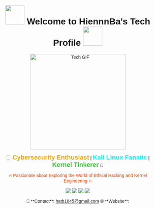 <div align="center" style="font-family: Arial, sans-serif;">

<!-- Tiêu đề -->
<h1>
  <img src="https://media.giphy.com/media/RbDKaczqWovIugyJmW/giphy.gif" width="60">
  Welcome to HiennnBa's Tech Profile
  <img src="https://media.giphy.com/media/RbDKaczqWovIugyJmW/giphy.gif" width="60">
</h1>

<!-- Hình động về công nghệ -->
<img src="[https://media.giphy.com/media/VbnUQpnihPSIgIXuZv/giphy.gif](https://media.giphy.com/media/ytBoIyQ7ArpRirP0oh/giphy.gif?cid=ecf05e472fz6jsmj3uf9ymfoo37fp5zdbcw5x8qrxgd289k4&ep=v1_gifs_search&rid=giphy.gif&ct=g)" alt="Tech GIF" width="300">

<!-- Giới thiệu ngắn -->
<div align="center">

<p>
  <span style="color:#FFA500; font-size: 20px;">🌟 <b>Cybersecurity Enthusiast</b></span> | 
  <span style="color:#00FFFF; font-size: 20px;"><b>Kali Linux Fanatic</b></span> | 
  <span style="color:#32CD32; font-size: 20px;"><b>Kernel Tinkerer</b></span> 🌟
</p>
<p>
  <span style="color:#FF4500;">🔥 Passionate about Exploring the World of Ethical Hacking and Kernel Engineering 🔥</span>
</p>

</div>

<!-- Huy hiệu -->
<div>
  <img src="https://img.shields.io/badge/OS-Kali%20Linux-blue?style=for-the-badge&logo=linux&logoColor=white">
  <img src="https://img.shields.io/badge/Code-Python-yellow?style=for-the-badge&logo=python&logoColor=white">
  <img src="https://img.shields.io/badge/Kernel-Linux-green?style=for-the-badge&logo=linux&logoColor=white">
  <img src="https://img.shields.io/badge/Shell-Bash-red?style=for-the-badge&logo=gnu-bash&logoColor=white">
</div>

<!-- Kết nối -->
<p>
  📧 **Contact**: <a href="mailto:hiennnba@example.com">hatb1845@gmail.com</a>  
  🌐 **Website**: <a href="https://yourwebsite.com" target="_blank"></a>
</p>

</div>
